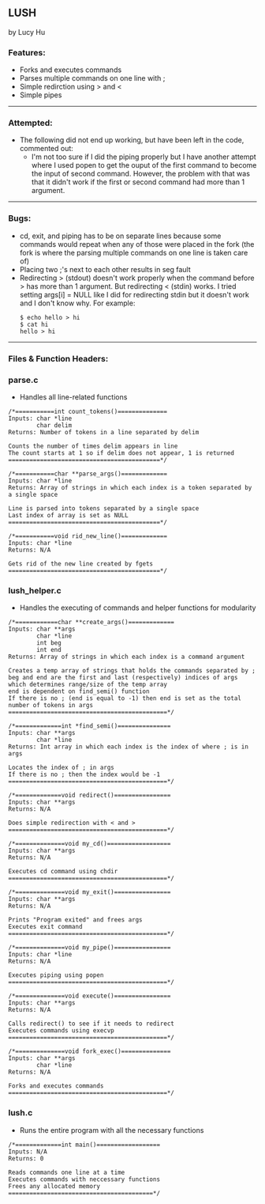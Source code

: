 ## LUSH
by Lucy Hu

### Features: 
- Forks and executes commands
- Parses multiple commands on one line with ; 
- Simple redirction using > and <
- Simple pipes

---

### Attempted: 
- The following did not end up working, but have been left in the code, commented out:
  - I'm not too sure if I did the piping properly but I have another attempt where I used popen to get 
    the ouput of the first command to become the input of second command. However, the problem with 
    that was that it didn't work if the first or second command had more than 1 argument.

---

### Bugs: 
- cd, exit, and piping has to be on separate lines because some commands would repeat when any of 
  those were placed in the fork (the fork is where the parsing multiple commands on one line is taken 
  care of)
- Placing two ;'s next to each other results in seg fault
- Redirecting > (stdout) doesn't work properly when the command before > has more than 1 argument. But 
  redirecting < (stdin) works. I tried setting args[i] = NULL like I did for redirecting stdin but it 
  doesn't work and I don't know why.
  For example:
  ```
  $ echo hello > hi
  $ cat hi
  hello > hi
  ```

---

### Files & Function Headers: 
### parse.c
  * Handles all line-related functions
  ```
  /*===========int count_tokens()==============
  Inputs: char *line
          char delim
  Returns: Number of tokens in a line separated by delim
  
  Counts the number of times delim appears in line
  The count starts at 1 so if delim does not appear, 1 is returned
  ===========================================*/
  
  /*===========char **parse_args()=============
  Inputs: char *line
  Returns: Array of strings in which each index is a token separated by a single space
  
  Line is parsed into tokens separated by a single space
  Last index of array is set as NULL
  ===========================================*/
  
  /*===========void rid_new_line()=============
  Inputs: char *line
  Returns: N/A
  
  Gets rid of the new line created by fgets
  ===========================================*/
  ```
### lush_helper.c
  * Handles the executing of commands and helper functions for modularity
  ```
  /*============char **create_args()=============
  Inputs: char **args
          char *line
          int beg
          int end
  Returns: Array of strings in which each index is a command argument

  Creates a temp array of strings that holds the commands separated by ;
  beg and end are the first and last (respectively) indices of args which determines range/size of the temp array
  end is dependent on find_semi() function
  If there is no ; (end is equal to -1) then end is set as the total number of tokens in args
  =============================================*/
  
  /*=============int *find_semi()===============
  Inputs: char **args
          char *line
  Returns: Int array in which each index is the index of where ; is in args
  
  Locates the index of ; in args
  If there is no ; then the index would be -1
  =============================================*/
  
  /*=============void redirect()================
  Inputs: char **args
  Returns: N/A
  
  Does simple redirection with < and >
  =============================================*/
  
  /*==============void my_cd()==================
  Inputs: char **args 
  Returns: N/A
  
  Executes cd command using chdir   
  =============================================*/
  
  /*==============void my_exit()================
  Inputs: char **args
  Returns: N/A
  
  Prints "Program exited" and frees args
  Executes exit command
  =============================================*/
 
  /*==============void my_pipe()================
  Inputs: char *line
  Returns: N/A
  
  Executes piping using popen
  =============================================*/
  
  /*==============void execute()================
  Inputs: char **args
  Returns: N/A
  
  Calls redirect() to see if it needs to redirect
  Executes commands using execvp
  =============================================*/
  
  /*==============void fork_exec()==============
  Inputs: char **args
          char *line
  Returns: N/A
  
  Forks and executes commands
  =============================================*/
  ```
### lush.c
  * Runs the entire program with all the necessary functions
  ```
  /*=============int main()==================
  Inputs: N/A
  Returns: 0
  
  Reads commands one line at a time
  Executes commands with neccessary functions
  Frees any allocated memory
  =========================================*/
  ```
